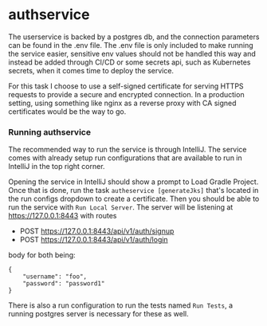 # authservice
The userservice is backed by a postgres db, and the connection parameters can be found in the .env file.
The .env file is only included to make running the service easier, sensitive env values should not be
handled this way and instead be added through CI/CD or some secrets api, such as Kubernetes secrets,
when it comes time to deploy the service.

For this task I choose to use a self-signed certificate for serving HTTPS requests to provide a 
secure and encrypted connection. In a production setting, using something like nginx as a reverse 
proxy with CA signed certificates would be the way to go.

### Running authservice
The recommended way to run the service is through IntelliJ. The service comes with already setup run
configurations that are available to run in IntelliJ in the top right corner. 

Opening the service in IntelliJ should show a prompt to Load Gradle Project. Once that is done, 
run the task `autheservice [generateJks]` that's located in the run configs dropdown to create a 
certificate. Then you should be able to run the service with `Run Local Server`.
The server will be listening at https://127.0.0.1:8443 with routes
- POST https://127.0.0.1:8443/api/v1/auth/signup
- POST https://127.0.0.1:8443/api/v1/auth/login

body for both being:
```
{
	"username": "foo",
	"password": "password1"
}
```

There is also a run configuration to run the tests named `Run Tests`, a running postgres server 
is necessary for these as well.
